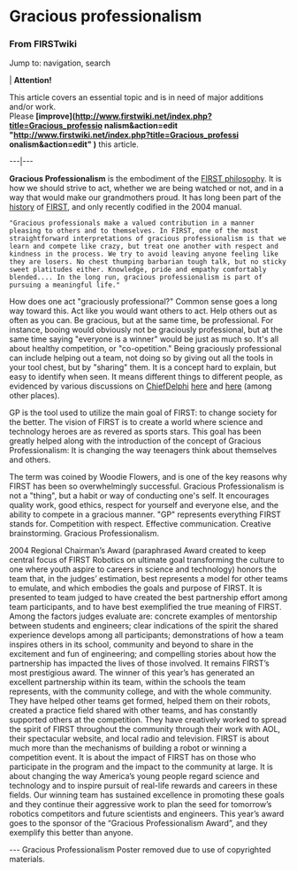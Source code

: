 

# Gracious professionalism

### From FIRSTwiki

Jump to: navigation, search

| **Attention!**  

This article covers an essential topic and is in need of major additions
and/or work.  
Please **[improve](http://www.firstwiki.net/index.php?title=Gracious_professio
nalism&action=edit "http://www.firstwiki.net/index.php?title=Gracious_professi
onalism&action=edit" )** this article.  
  
---|---  
  
**Gracious Professionalism** is the embodiment of the [FIRST philosophy](FIRST_philosophy "FIRST philosophy" ). It is how we should strive to act, whether we are being watched or not, and in a way that would make our grandmothers proud. It has long been part of the [history](/index.php?title=History&action=edit "History" ) of [FIRST](first), and only recently codified in the 2004 manual. 

    "Gracious professionals make a valued contribution in a manner pleasing to others and to themselves. In FIRST, one of the most straightforward interpretations of gracious professionalism is that we learn and compete like crazy, but treat one another with respect and kindness in the process. We try to avoid leaving anyone feeling like they are losers. No chest thumping barbarian tough talk, but no sticky sweet platitudes either. Knowledge, pride and empathy comfortably blended.... In the long run, gracious professionalism is part of pursuing a meaningful life." 

How does one act "graciously professional?" Common sense goes a long way
toward this. Act like you would want others to act. Help others out as often
as you can. Be gracious, but at the same time, be professional. For instance,
booing would obviously not be graciously professional, but at the same time
saying "everyone is a winner" would be just as much so. It's all about healthy
competition, or "co-opetition." Being graciously professional can include
helping out a team, not doing so by giving out all the tools in your tool
chest, but by "sharing" them. It is a concept hard to explain, but easy to
identify when seen. It means different things to different people, as
evidenced by various discussions on [ChiefDelphi](ChiefDelphi
"ChiefDelphi" )
[here](http://www.chiefdelphi.com/forums/showthread.php?t=19363
"http://www.chiefdelphi.com/forums/showthread.php?t=19363" ) and
[here](http://www.chiefdelphi.com/forums/showthread.php?t=28165
"http://www.chiefdelphi.com/forums/showthread.php?t=28165" ) (among other
places).

GP is the tool used to utilize the main goal of FIRST: to change society for
the better. The vision of FIRST is to create a world where science and
technology heroes are as revered as sports stars. This goal has been greatly
helped along with the introduction of the concept of Gracious Professionalism:
It is changing the way teenagers think about themselves and others.

The term was coined by Woodie Flowers, and is one of the key reasons why FIRST
has been so overwhelmingly successful. Gracious Professionalism is not a
"thing", but a habit or way of conducting one's self. It encourages quality
work, good ethics, respect for yourself and everyone else, and the ability to
compete in a gracious manner. "GP" represents everything FIRST stands for.
Competition with respect. Effective communication. Creative brainstorming.
Gracious Professionalism.

2004 Regional Chairman’s Award (paraphrased Award created to keep central
focus of FIRST Robotics on ultimate goal transforming the culture to one where
youth aspire to careers in science and technology) honors the team that, in
the judges’ estimation, best represents a model for other teams to emulate,
and which embodies the goals and purpose of FIRST. It is presented to team
judged to have created the best partnership effort among team participants,
and to have best exemplified the true meaning of FIRST. Among the factors
judges evaluate are: concrete examples of mentorship between students and
engineers; clear indications of the spirit the shared experience develops
among all participants; demonstrations of how a team inspires others in its
school, community and beyond to share in the excitement and fun of
engineering; and compelling stories about how the partnership has impacted the
lives of those involved. It remains FIRST’s most prestigious award. The winner
of this year’s has generated an excellent partnership within its team, within
the schools the team represents, with the community college, and with the
whole community. They have helped other teams get formed, helped them on their
robots, created a practice field shared with other teams, and has constantly
supported others at the competition. They have creatively worked to spread the
spirit of FIRST throughout the community through their work with AOL, their
spectacular website, and local radio and television. FIRST is about much more
than the mechanisms of building a robot or winning a competition event. It is
about the impact of FIRST has on those who participate in the program and the
impact to the community at large. It is about changing the way America’s young
people regard science and technology and to inspire pursuit of real-life
rewards and careers in these fields. Our winning team has sustained excellence
in promoting these goals and they continue their aggressive work to plan the
seed for tomorrow’s robotics competitors and future scientists and engineers.
This year’s award goes to the sponsor of the “Gracious Professionalism Award”,
and they exemplify this better than anyone.

\--- Gracious Professionalism Poster removed due to use of copyrighted
materials.

